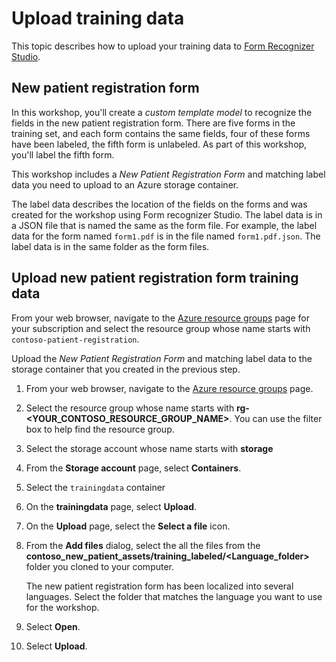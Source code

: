 # Upload training data

This topic describes how to upload your training data to [Form Recognizer Studio](https://learn.microsoft.com/azure/applied-ai-services/form-recognizer/concept-form-recognizer-studio?WT.mc_id=aiml-77396-cxa).

## New patient registration form

In this workshop, you'll create a _custom template model_ to recognize the fields in the new patient registration form. There are five forms in the training set, and each form contains the same fields, four of these forms have been labeled, the fifth form is unlabeled. As part of this workshop, you'll label the fifth form.

This workshop includes a *New Patient Registration Form* and matching label data you need to upload to an Azure storage container.

The label data describes the location of the fields on the forms and was created for the workshop using Form recognizer Studio. The label data is in a JSON file that is named the same as the form file. For example, the label data for the form named `form1.pdf` is in the file named `form1.pdf.json`. The label data is in the same folder as the form files.

<!-- ## Create a storage container

1. Navigate to [create a Storage account](https://portal.azure.com/#create/Microsoft.StorageAccount).
1. On the **Create storage account** page, enter the following values:
    - **Subscription**: Select the subscription that you are using for this lab.
    - **Resource group**: Select **Create new** and enter `new-patient-registration` as the name.
    - **Storage account name**: Enter a unique name for your storage account.
    - **Region**: Select the location that is closest to you.
    - **Performance**: Select **Standard**.
    - **Redundancy**: Select **Locally-redundant storage (LRS)**.
1. Select **Review**.
1. Select **Create**.

## Configure CORS

[CORS (Cross Origin Resource Sharing)](https://docs.microsoft.com/rest/api/storageservices/cross-origin-resource-sharing--cors--support-for-the-azure-storage-services?WT.mc_id=aiml-77396-cxa) needs to be configured on your Azure storage account for it to be accessible from the Form Recognizer Studio. To configure CORS in the Azure portal, you'll need access to the CORS tab of your storage account.

1. Select the CORS tab for the storage account.

   ![Screenshot of the CORS setting menu in the Azure portal.](./img/cors-setting-menu.png)

1. Start by creating a new CORS entry in the Blob service.

1. Set the **Allowed origins** to `https://formrecognizer.appliedai.azure.com`.

   ![Screenshot that shows CORS configuration for a storage account](./img/cors-updated-image.png)

    > You can use the wildcard character '*' rather than a specified domain to allow all origin domains to make requests via CORS.

1. Select all the available 8 options for **Allowed methods**.

1. Approve all **Allowed headers** and **Exposed headers** by entering an * in each field.

1. Set the **Max Age** to 120 seconds or any acceptable value.

1. Select the save button at the top of the page to save the changes.

CORS should now be configured to use the storage account from Form Recognizer Studio. -->

## Upload new patient registration form training data

From your web browser, navigate to the [Azure resource groups](https://portal.azure.com/#view/HubsExtension/BrowseResourceGroups) page for your subscription and select the resource group whose name starts with `contoso-patient-registration`.

Upload the *New Patient Registration Form* and matching label data to the storage container that you created in the previous step.

1. From your web browser, navigate to the [Azure resource groups](https://portal.azure.com/#view/HubsExtension/BrowseResourceGroups) page.
1. Select the resource group whose name starts with **rg-<YOUR_CONTOSO_RESOURCE_GROUP_NAME>**. You can use the filter box to help find the resource group.
1. Select the storage account whose name starts with **storage**
1. From the **Storage account** page, select **Containers**.
1. Select the `trainingdata` container
1. On the **trainingdata** page, select **Upload**.
1. On the **Upload** page, select the **Select a file** icon.
1. From the **Add files** dialog, select the all the files from the **contoso_new_patient_assets/training_labeled/<Language_folder>** folder you cloned to your computer.

    The new patient registration form has been localized into several languages. Select the folder that matches the language you want to use for the workshop.

1. Select **Open**.
1. Select **Upload**.

